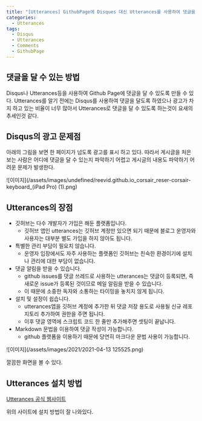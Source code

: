```yaml
---
title: "[Utterances] GithubPage에 Disques 대신 Utterances를 사용하여 댓글을 달 수 있도록 하자"
categories:
  - Utterances
tags:
  - Disqus
  - Utterances
  - Comments
  - GithubPage
---
```


## 댓글을 달 수 있는 방법

Disqus나 Utterances등을 사용하여 Github Page에 댓글을 달 수 있도록 만들 수 있다. Utterances를 알기 전에는 Disqus를 사용하여 댓글을 달도록 하였으나 광고가 차지 하고 있는 비율이 너무 많아서 Utterances로 댓글을 달 수 있도록 하는것이 요새의 추세인것 같다.

## Disqus의 광고 문제점

아래의 그림을 보면 한 페이지가 넘도록 광고를 표시 하고 있다. 따라서 게시글을 처은 보는 사람은 어디에 댓글을 달 수 있는지 파악하기 어렵고 게시글의 내용도 파악하기 어려운 문제가 발생한다.

![이미지](/assets/images/undefined/reevid.github.io_corsair_reser-corsair-keyboard_(iPad Pro) (1).png)

## Utterances의 장점
* 깃허브는 다수 개발자가 가입은 해둔 플랫폼입니다.
  * 깃허브 앱인 utterances는 깃허브 계정만 있으면 되기 때문에 블로그 운영자와 사용자는 대부분 별도 가입을 하지 않아도 됩니다.
* 특별한 관리 부담이 필요치 않습니다.
  * 운영자 입장에서도 자주 사용하는 플랫폼인 깃허브는 친숙한 환경이기에 설치나 관리에 대한 부담이 없습니다.
* 댓글 알림을 받을 수 있습니다.
  * github issues를 댓글 쓰레드로 사용하는 utterances는 댓글이 등록되면, 즉 새로운 issue가 등록된 것이므로 메일 알림을 받을 수 있습니다.
  * 이 때문에 소중한 독자와 소통하는 타이밍을 놓치지 않게 됩니다.
* 설치 및 설정이 쉽습니다.
  * utterances앱을 깃허브 계정에 추가한 뒤 댓글 저장 용도로 사용될 신규 레포지토리 추가하여 권한을 주면 됩니다.
  * 이후 댓글 영역에 스크립트 코드 한 줄만 추가해주면 셋팅이 끝납니다.
* Markdown 문법을 이용하여 댓글 작성이 가능합니다.
  * github 플랫폼을 이용하기 때문에 당연히 마크다운 문법 사용이 가능합니다.

![이미지](/assets/images/2021/2021-04-13 125525.png)

깔끔한 화면을 볼 수 있다.

## Utterances 설치 방법

[Utterances 공식 웹사이트](https://utteranc.es/)

위의 사이트에 설치 방법이 잘 나와있다.